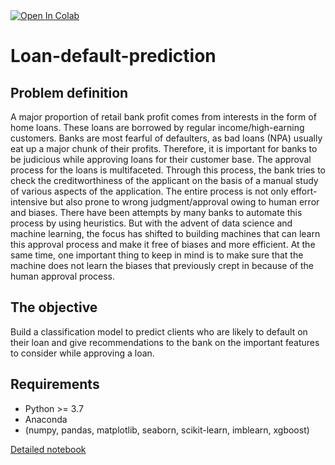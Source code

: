 <a target="_blank" href="https://colab.research.google.com/github/nadaa/Loan-default-prediction/blob/main/Capstone_Project_Loan_Default_Prediction.ipynb">
  <img src="https://colab.research.google.com/assets/colab-badge.svg" alt="Open In Colab"/>
</a>


# Loan-default-prediction

## Problem definition
A major proportion of retail bank profit comes from interests in the form of home loans. These loans
are borrowed by regular income/high-earning customers. Banks are most fearful of defaulters, as
bad loans (NPA) usually eat up a major chunk of their profits. Therefore, it is important for banks to
be judicious while approving loans for their customer base.
The approval process for the loans is multifaceted. Through this process, the bank tries to check the
creditworthiness of the applicant on the basis of a manual study of various aspects of the
application. The entire process is not only effort-intensive but also prone to wrong
judgment/approval owing to human error and biases.
There have been attempts by many banks to automate this process by using heuristics. But with the
advent of data science and machine learning, the focus has shifted to building machines that can
learn this approval process and make it free of biases and more efficient. At the same time, one
important thing to keep in mind is to make sure that the machine does not learn the biases that
previously crept in because of the human approval process.

## The objective
Build a classification model to predict clients who are likely to default on their loan and give
recommendations to the bank on the important features to consider while approving a loan.

## Requirements
- Python >= 3.7
- Anaconda 
- (numpy, pandas, matplotlib, seaborn, scikit-learn, imblearn, xgboost)


[Detailed notebook](https://github.com/nadaa/Loan-default-prediction/blob/main/Capstone_Project_Loan_Default_Prediction.ipynb)








